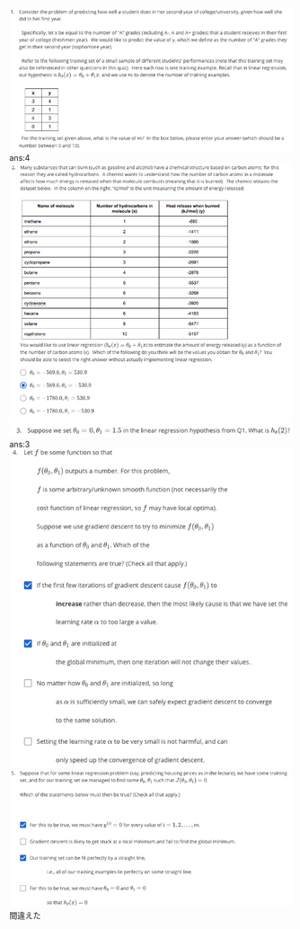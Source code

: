 ![](./img/quiz01-2_2021-04-18-16-20-31.png)  
ans:4  
![](./img/quiz01-2_2021-04-18-16-33-52.png)  
![](./img/quiz01-2_2021-04-18-16-21-16.png)  
ans:3  
![](./img/quiz01-2_2021-04-18-16-39-36.png)  
![](./img/quiz01-2_2021-04-18-16-44-11.png)  
間違えた